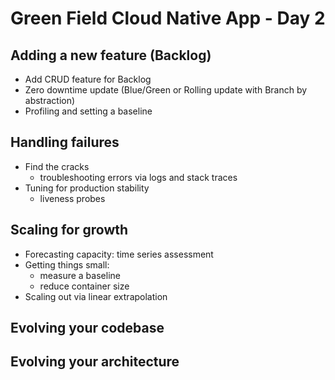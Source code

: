 # Green Field Cloud Native App - Day 2

## Adding a new feature (Backlog)

- Add CRUD feature for Backlog
- Zero downtime update (Blue/Green or Rolling update with Branch by abstraction)
- Profiling and setting a baseline

## Handling failures

-   Find the cracks
    - troubleshooting errors via logs and stack traces
-   Tuning for production stability
    - liveness probes

## Scaling for growth

-   Forecasting capacity:
    time series assessment
-   Getting things small:
    - measure a baseline
    - reduce container size
-   Scaling out via linear extrapolation

## Evolving your codebase

## Evolving your architecture


